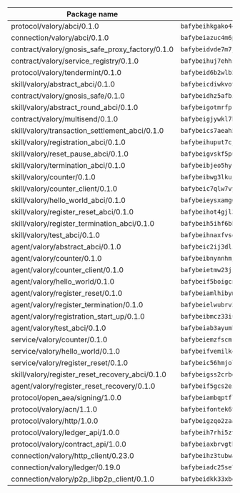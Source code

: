 | Package name                                                  | Package hash                                                  |
| ------------------------------------------------------------- | ------------------------------------------------------------- |
| protocol/valory/abci/0.1.0                                    | `bafybeihkgako44fzgurcv4hgbems4ptdtosae4lopnnr75eczb6kx3x2lm` |
| connection/valory/abci/0.1.0                                  | `bafybeiazuc4m6pgz5t2giw64boylpenyuwq2ceqikod6p773drf7m4q7ea` |
| contract/valory/gnosis_safe_proxy_factory/0.1.0               | `bafybeidvde7m7jpajea3hndzbauaud6rtiwqmmrltdbrubzc5jzq7li4uu` |
| contract/valory/service_registry/0.1.0                        | `bafybeihuj7ehhsvmb3owcocdmydmjsjcy32bqk6l6tjmgev4t65vi4pyny` |
| protocol/valory/tendermint/0.1.0                              | `bafybeid6b2wlb24g6d3godmqms44qvnpkhlvb27icotuobvnscmdmlhaha` |
| skill/valory/abstract_abci/0.1.0                              | `bafybeicdiwkvotgr4h2zulx5rsgxqid22d5greqqhgqadd2uqlmpioipem` |
| contract/valory/gnosis_safe/0.1.0                             | `bafybeidhz5afbi4gxkwc5rzu3pxgwokjeilzohctah44xazox5fmvvwwba` |
| skill/valory/abstract_round_abci/0.1.0                        | `bafybeigotmrfprqb3mulmhxfb5lraafkxqki4pxalovjzwpzllt5r3mnpu` |
| contract/valory/multisend/0.1.0                               | `bafybeigjywkl7hydjsrkogob3xebj2ifhqwmfhhxoeyrndzhhxi5u6amey` |
| skill/valory/transaction_settlement_abci/0.1.0                | `bafybeics7aeah5lbjrjgyvoma5dwyyzpqxzkuarohbideza7e45hf2pyhq` |
| skill/valory/registration_abci/0.1.0                          | `bafybeihuput7cjsu2dblc757pxgo6td4ab55c7pcr2by5rdmyn5vxgk6g4` |
| skill/valory/reset_pause_abci/0.1.0                           | `bafybeigvskf5pulebnq3s4zwn2cbxqy2pehi34uerl5bhkof5nay76lnau` |
| skill/valory/termination_abci/0.1.0                           | `bafybeibjeo5hykk2b4vfkvlg2pkxsmmhplrlbon7tw2qhkud3ve3fmdbqm` |
| skill/valory/counter/0.1.0                                    | `bafybeibwg3lkuj536tm7njlbfuslamsoqes62oshp3ad3fhlomqfk3wugu` |
| skill/valory/counter_client/0.1.0                             | `bafybeic7qlw7vyovllmu35rb3cag4afduemo6ulr7sfkxtwtrjhlb2a5cq` |
| skill/valory/hello_world_abci/0.1.0                           | `bafybeieysxamg6j5c33ho4qndr55i45ji7lr5lbbvnubegg7pesju5wc24` |
| skill/valory/register_reset_abci/0.1.0                        | `bafybeihot4gjl3u4pb7iq4y4co2lwm2edieimurey2d6yhlz3woolodrue` |
| skill/valory/register_termination_abci/0.1.0                  | `bafybeih5ihf6bb3pdn2gil2wjzm4zoluj72xuer2hflyyydgnc5jsbevgu` |
| skill/valory/test_abci/0.1.0                                  | `bafybeihnaxfvsqo5a3ibhsfjjfw36urt3dkzg3wckk4z4ofibv6jpvdbai` |
| agent/valory/abstract_abci/0.1.0                              | `bafybeic2ij3dlzuebxaavmlk2rtz7l5grl2xmrk5ndfrqvwwg5ezk7es7a` |
| agent/valory/counter/0.1.0                                    | `bafybeibnynnhmjmge6p2kyvia4uwlrbunvrymna7pxoj5scmingmbxj74y` |
| agent/valory/counter_client/0.1.0                             | `bafybeietmw23jsfhwehuuzomutpxkydylfr7cynmpqrzcxmae2r62lst6e` |
| agent/valory/hello_world/0.1.0                                | `bafybeif5boigcnc2i7nn532n5ms2tpita36sw6iewahhsybzv4uck3q7ju` |
| agent/valory/register_reset/0.1.0                             | `bafybeiamlhibymjesskylxlfubrrl6yzauv3hfvmrsxkn472tfw33gvtiy` |
| agent/valory/register_termination/0.1.0                       | `bafybeielwubrv3vy4ikefm5dfpevuwqef35voif2e53dglxzhhkev33ouy` |
| agent/valory/registration_start_up/0.1.0                      | `bafybeibmcz33iul35udmy5hg3wqdsvxupmas4emrbwdgktgjudj4noyrwa` |
| agent/valory/test_abci/0.1.0                                  | `bafybeiab3ayumhtjrtkyozf6nzcuej672n6appmmjlwtky3e3iktd5sdbq` |
| service/valory/counter/0.1.0                                  | `bafybeiemzfscmkn5hjv5atlp2rnzosw3cbmz3ndi32kkzv5pzu5ikrouum` |
| service/valory/hello_world/0.1.0                              | `bafybeifvemilk4kcvbzzhxlaj4fr7aqvumuy4yukrj6pai45clnskjz67i` |
| service/valory/register_reset/0.1.0                           | `bafybeic56hmjol5smftyrwgsapmdeaftni743rgmxnqcbgeq4kt37qjyra` |
| skill/valory/register_reset_recovery_abci/0.1.0               | `bafybeigss2crbggdpjljunzymnebezjounxfbgz3duwdzhw5os5dmbmm2y` |
| agent/valory/register_reset_recovery/0.1.0                    | `bafybeif5gcs2ezf3ahpo2finh2tnlfc2y5my6u5gjtud4zn6mlxfyh3ppq` |
| protocol/open_aea/signing/1.0.0                               | `bafybeiambqptflge33eemdhis2whik67hjplfnqwieoa6wblzlaf7vuo44` |
| protocol/valory/acn/1.1.0                                     | `bafybeifontek6tvaecatoauiule3j3id6xoktpjubvuqi3h2jkzqg7zh7a` |
| protocol/valory/http/1.0.0                                    | `bafybeigzqo2zaakcjtzzsm6dh4x73v72xg6ctk6muyp5uq5ueb7y34fbxy` |
| protocol/valory/ledger_api/1.0.0                              | `bafybeih7rhi5zvfvwakx5ifgxsz2cfipeecsh7bm3gnudjxtvhrygpcftq` |
| protocol/valory/contract_api/1.0.0                            | `bafybeiaxbrvgtbdrh4lslskuxyp4awyr4whcx3nqq5yrr6vimzsxg5dy64` |
| connection/valory/http_client/0.23.0                          | `bafybeihz3tubwado7j3wlivndzzuj3c6fdsp4ra5r3nqixn3ufawzo3wii` |
| connection/valory/ledger/0.19.0                               | `bafybeiadc25se7dgnn4mufztwpzdono4xsfs45qknzdqyi3gckn6ccuv44` |
| connection/valory/p2p_libp2p_client/0.1.0                     | `bafybeidkk33xbga54szmitk6uwsi3ef56hbbdbuasltqtiyki34hgfpnxa` |
